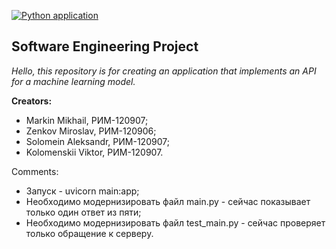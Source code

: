 [![Python application](https://github.com/Wheatly99/Project_SE/actions/workflows/python-app.yml/badge.svg)](https://github.com/Wheatly99/Project_SE/actions/workflows/python-app.yml)
## Software Engineering Project
*Hello, this repository is for creating an application that implements an API for a machine learning model.*

**Creators:**
- Markin Mikhail, РИМ-120907;
- Zenkov Miroslav, РИМ-120906;
- Solomein Aleksandr, РИМ-120907;
- Kolomenskii Viktor, РИМ-120907.

Comments:
- Запуск - uvicorn main:app;
- Необходимо модернизировать файл main.py - сейчас показывает только один ответ из пяти;
- Необходимо модернизировать файл test_main.py - сейчас проверяет только обращение к серверу.